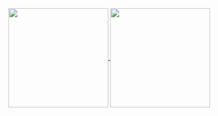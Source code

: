 <a href="https://github.com/Virz12/github-readme-stats">
  <img height=200 align="center" src="https://github-readme-stats.vercel.app/api?username=Virz12" />
</a>
<a href="https://github.com/Virz12/convoychat">
  <img height=200 align="center" src="https://github-readme-stats.vercel.app/api/top-langs?username=Virz12&layout=compact&langs_count=8&card_width=300" />
</a>

